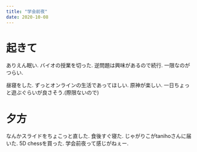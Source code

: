 ```yaml
---
title: "学会前夜"
date: 2020-10-08
---
```


# 起きて
ありえん眠い. バイオの授業を切った. 逆問題は興味があるので続行. 一限なのがつらい.

昼寝をした. ずっとオンラインの生活であってほしい. 原神が楽しい. 一日ちょっと遊ぶぐらいが良さそう.(際限ないので)
# 夕方
なんかスライドをちょこっと直した. 食後すぐ寝た. じゃがりこがtanihoさんに届いた. 5D chessを買った. 学会前夜って感じがねぇー.